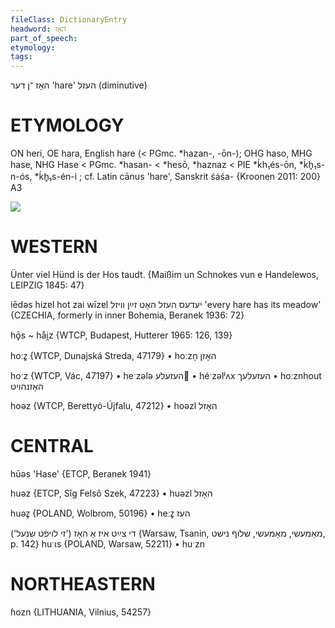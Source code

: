 ```yaml
---
fileClass: DictionaryEntry
headword: האָז
part_of_speech: 
etymology: 
tags: 
---
```

האָז
־ן
דער
'hare'
העזל
(diminutive)

ETYMOLOGY
===========
ON heri, OE hara, English hare (< PGmc. *hazan-, -ōn-); OHG haso, MHG hase, NHG Hase < PGmc. *hasan- < *hesō, *haznaz < PIE *ḱh₁és-ōn, *ḱh̥₁s-n-ós, *ḱh̥₁s-én-i ; cf. Latin cānus 'hare', Sanskrit śáśa-
{Kroonen 2011: 200}
A3

![](https://ia802902.us.archive.org/9/items/Yiddish-Dialect-Maps/map%20-%20FoY3-79%20-%20hoyz%20-%20development%20of%20vowel%2054.jpg)

WESTERN
========

Ünter viel Hünd is der Hos taudt.
{Maißim un Schnokes vun e Handelewos, LEIPZIG 1845: 47}

iēdəs hizɐl hot zai wīzɐl יעדעס העזל האָט זײַן וויזל 'every hare has its meadow' {CZECHIA, formerly in inner Bohemia, Beranek 1936: 72}

hǭs ~ håi̯z {WTCP, Budapest, Hutterer 1965: 126, 139}

hoːz̥ {WTCP, Dunajská Streda, 47179}
	•	hoːzn̩ האָזן

hoˑz {WTCP, Vác, 47197}
	•	heˑzələ העזעלע
	•	héˑzəlʲʌx העזעלעך
	•	hoːznhout האָזנהויט

hoəz {WTCP, Berettyó-Újfalu, 47212}
	•	hoəzl האָזל

CENTRAL
========

hūəs 'Hase' {ETCP, Beranek 1941}

huəz {ETCP, Sîg Felső Szek, 47223}
	•	huəzl האָזל

huəz̥ {POLAND, Wolbrom, 50196}
	•	heːz̥ העז

די צײַט איז אַ האָז
('זי לויפֿט שנעל')
{Warsaw, Tsanin, מאַמעשי, מאַמעשי, שלוף נישט, p. 142}
huˑɩs {POLAND, Warsaw, 52211}
	•	huˑzn

NORTHEASTERN
==============

ɦozn {LITHUANIA, Vilnius, 54257}